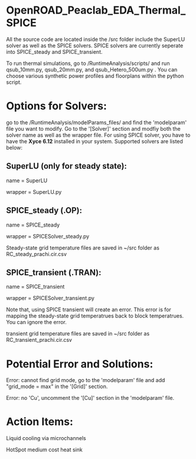 # OpenROAD_Peaclab_EDA_Thermal_SPICE
All the source code are located inside the /src folder include the SuperLU solver as well as the SPICE solvers. SPICE solvers are currently seperate into SPICE_steady and SPICE_transient. 

To run thermal simulations, go to /RuntimeAnalysis/scripts/ and run qsub_10mm.py, qsub_20mm.py, and qsub_Hetero_500um.py . You can choose various synthetic power profiles and floorplans within the python script. 



# Options for Solvers: 

go to the /RuntimeAnalysis/modelParams_files/ and find the 'modelparam' file you want to modify. Go to the '[Solver]' section and modfiy both the solver name as well as the wrapper file. For using SPICE solver, you have to have the __Xyce 6.12__ installed in your system. Supported solvers are listed below:

## SuperLU (only for steady state): 

name = SuperLU

wrapper = SuperLU.py

## SPICE_steady (.OP):

name = SPICE_steady

wrapper = SPICESolver_steady.py

Steady-state grid temperature files are saved in ~/src folder as RC_steady_prachi.cir.csv

## SPICE_transient (.TRAN):

name = SPICE_transient

wrapper = SPICESolver_transient.py

Note that, using SPICE transient will create an error. This error is for mapping the steady-state grid temperatrues back to block temperatrues. You can ignore the error. 

transient grid temperature files are saved in ~/src folder as RC_transient_prachi.cir.csv

# Potential Error and Solutions: 

Error: cannot find grid mode, go to the 'modelparam' file and add "grid_mode = max" in the '[Grid]' section.

Error: no 'Cu', uncomment the '[Cu]' section in the 'modelparam' file.

# Action Items:

Liquid cooling via microchannels

HotSpot medium cost heat sink

